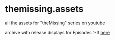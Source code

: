 # themissing.assets
all the assets for "theMissing" series on youtube

archive with release displays for Episodes 1-3 [here](https://github.com/IdealistCat/themissing.assets)
